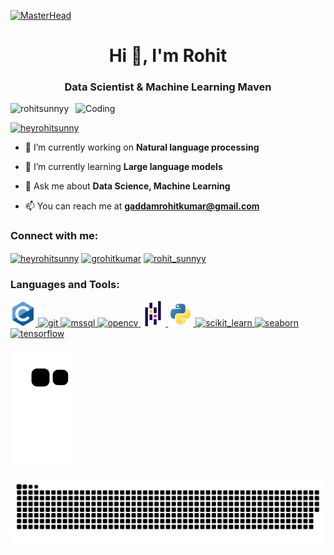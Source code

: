 [![MasterHead](https://media.licdn.com/dms/image/C4D12AQESj72-s5gEKg/article-cover_image-shrink_720_1280/0/1626753867110?e=2147483647&v=beta&t=JOALVxWjySgR37iCdRMhNGmpCyYYDXlPdWk212JXdII)](https://github.com/Rohitsunnyy)
<h1 align="center">Hi 👋, I'm Rohit</h1>
<h3 align="center">Data Scientist & Machine Learning Maven</h3>

<img align="right" alt="Coding" width="400" src="https://repository-images.githubusercontent.com/371885735/f8065700-c06f-11eb-9074-0445fca1c40e">

<p align="left"> <img src="https://komarev.com/ghpvc/?username=rohitsunnyy&label=Profile%20views&color=0e75b6&style=flat" alt="rohitsunnyy" /> </p>

<p align="left"> <a href="https://twitter.com/heyrohitsunny" target="blank"><img src="https://img.shields.io/twitter/follow/heyrohitsunny?logo=twitter&style=for-the-badge" alt="heyrohitsunny" /></a> </p>

- 🔭 I’m currently working on **Natural language processing**

- 🌱 I’m currently learning **Large language models**

- 💬 Ask me about **Data Science, Machine Learning**

- 📫 You can reach me at **gaddamrohitkumar@gmail.com**

<h3 align="left">Connect with me:</h3>
<p align="left">
<a href="https://twitter.com/heyrohitsunny" target="blank"><img align="center" src="https://raw.githubusercontent.com/rahuldkjain/github-profile-readme-generator/master/src/images/icons/Social/twitter.svg" alt="heyrohitsunny" height="30" width="40" /></a>
<a href="https://linkedin.com/in/grohitkumar" target="blank"><img align="center" src="https://raw.githubusercontent.com/rahuldkjain/github-profile-readme-generator/master/src/images/icons/Social/linked-in-alt.svg" alt="grohitkumar" height="30" width="40" /></a>
<a href="https://instagram.com/rohit_sunnyy" target="blank"><img align="center" src="https://raw.githubusercontent.com/rahuldkjain/github-profile-readme-generator/master/src/images/icons/Social/instagram.svg" alt="rohit_sunnyy" height="30" width="40" /></a>
</p>

<h3 align="left">Languages and Tools:</h3>
<p align="left"> <a href="https://www.cprogramming.com/" target="_blank" rel="noreferrer"> <img src="https://raw.githubusercontent.com/devicons/devicon/master/icons/c/c-original.svg" alt="c" width="40" height="40"/> </a> <a href="https://git-scm.com/" target="_blank" rel="noreferrer"> <img src="https://www.vectorlogo.zone/logos/git-scm/git-scm-icon.svg" alt="git" width="40" height="40"/> </a> <a href="https://www.microsoft.com/en-us/sql-server" target="_blank" rel="noreferrer"> <img src="https://www.svgrepo.com/show/303229/microsoft-sql-server-logo.svg" alt="mssql" width="40" height="40"/> </a> <a href="https://opencv.org/" target="_blank" rel="noreferrer"> <img src="https://www.vectorlogo.zone/logos/opencv/opencv-icon.svg" alt="opencv" width="40" height="40"/> </a> <a href="https://pandas.pydata.org/" target="_blank" rel="noreferrer"> <img src="https://raw.githubusercontent.com/devicons/devicon/2ae2a900d2f041da66e950e4d48052658d850630/icons/pandas/pandas-original.svg" alt="pandas" width="40" height="40"/> </a> <a href="https://www.python.org" target="_blank" rel="noreferrer"> <img src="https://raw.githubusercontent.com/devicons/devicon/master/icons/python/python-original.svg" alt="python" width="40" height="40"/> </a> <a href="https://scikit-learn.org/" target="_blank" rel="noreferrer"> <img src="https://upload.wikimedia.org/wikipedia/commons/0/05/Scikit_learn_logo_small.svg" alt="scikit_learn" width="40" height="40"/> </a> <a href="https://seaborn.pydata.org/" target="_blank" rel="noreferrer"> <img src="https://seaborn.pydata.org/_images/logo-mark-lightbg.svg" alt="seaborn" width="40" height="40"/> </a> <a href="https://www.tensorflow.org" target="_blank" rel="noreferrer"> <img src="https://www.vectorlogo.zone/logos/tensorflow/tensorflow-icon.svg" alt="tensorflow" width="40" height="40"/> </a> </p>

![GitHub Snake](https://github.com/Rohitsunnyy/Rohitsunnyy/blob/main/output/github-contribution-grid-snake.svg)

<picture>
  <source media="(prefers-color-scheme: dark)" srcset="[github-snake-dark.svg](https://raw.githubusercontent.com/yuvenalmash/yuvenalmash/output/github-contribution-grid-snake-dark.svg)">
  <source media="(prefers-color-scheme: light)" srcset="[github-snake.svg](https://raw.githubusercontent.com/yuvenalmash/yuvenalmash/output/github-contribution-grid-snake.svg)">
  <img src="https://raw.githubusercontent.com/yuvenalmash/yuvenalmash/output/github-contribution-grid-snake.svg" alt="GitHub Snake">
</picture>
